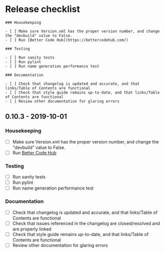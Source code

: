 # Release checklist

````text
### Housekeeping

- [ ] Make sure Version.xml has the proper version number, and change the "devbuild" value to False.
- [ ] Run [Better Code Hub](https://bettercodehub.com/)

### Testing

- [ ] Run sanity tests
- [ ] Run pylint
- [ ] Run name generation performance test

### Documentation

- [ ] Check that changelog is updated and accurate, and that links/Table of Contents are functional
- [ ] Check that style guide remains up-to-date, and that links/Table of Contents are functional
- [ ] Review other documentation for glaring errors
````

## 0.10.3 - 2019-10-01

### Housekeeping

- [ ] Make sure Version.xml has the proper version number, and change the "devbuild" value to False.
- [ ] Run [Better Code Hub](https://bettercodehub.com/)

### Testing

- [ ] Run sanity tests
- [ ] Run pylint
- [ ] Run name generation performance test

### Documentation

- [ ] Check that changelog is updated and accurate, and that links/Table of Contents are functional
- [ ] Check that issues referenced in the changelog are closed/resolved and are properly linked
- [ ] Check that style guide remains up-to-date, and that links/Table of Contents are functional
- [ ] Review other documentation for glaring errors
